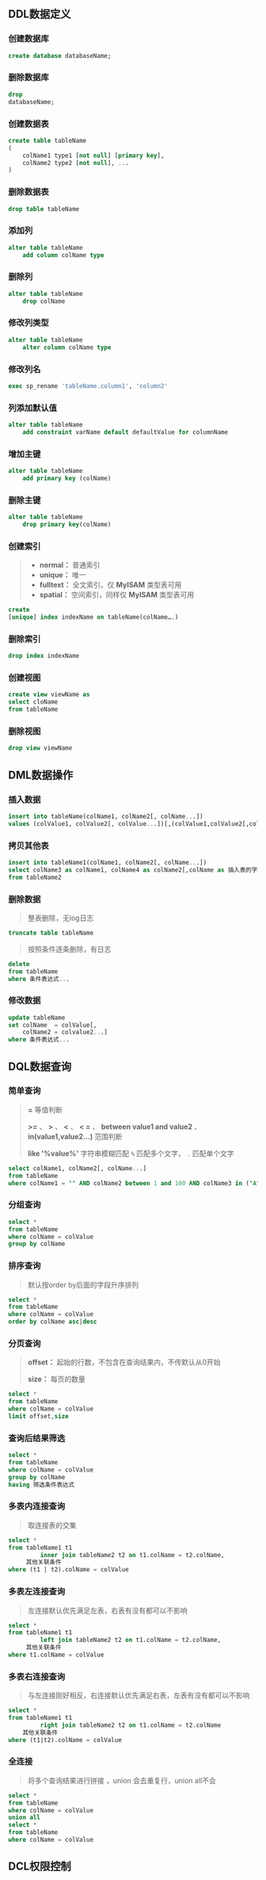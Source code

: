 ## DDL数据定义

### 创建数据库

```sql
create database databaseName;
```

### 删除数据库

```sql
drop
databaseName; 
```

### 创建数据表

```sql
create table tableName
(
    colName1 type1 [not null] [primary key],
    colName2 type2 [not null], ...
)
```

### 删除数据表

```sql
drop table tableName 
```

### 添加列

```sql
alter table tableName
    add column colName type
```

### 删除列

```sql
alter table tableName
    drop colName
```

### 修改列类型

```sql
alter table tableName
    alter column colName type
```

### 修改列名

```sql
exec sp_rename 'tableName.column1', 'column2'
```

### 列添加默认值

```sql
alter table tableName
    add constraint varName default defaultValue for columnName
```

### 增加主键

```sql
alter table tableName
    add primary key (colName)
```

### 删除主键

```sql
alter table tableName
    drop primary key(colName)
```

### 创建索引

> - **normal：** 普通索引
> - **unique：** 唯一
> - **fulltext：** 全文索引，仅 **MyISAM** 类型表可用
> - **spatial：**  空间索引，同样仅 **MyISAM** 类型表可用

```sql
create
[unique] index indexName on tableName(colName….)
```

### 删除索引

```sql
drop index indexName
```

### 创建视图

```sql
create view viewName as
select cloName
from tableName
```

### 删除视图

```sql
drop view viewName
```

## DML数据操作

### 插入数据

```sql
insert into tableName(colName1, colName2[, colName...])
values (colValue1, colValue2[, colValue...])[,(colValue1,colValue2[,colValue...])]
```

### 拷贝其他表

```sql
insert into tableName1(colName1, colName2[, colName...])
select colName3 as colName1, colName4 as colName2[,colName as 插入表的字段名...]
from tableName2
```

### 删除数据

> 整表删除，无log日志

```sql
truncate table tableName
```

> 按照条件逐条删除，有日志

```sql
delete
from tableName
where 条件表达式...
```

### 修改数据

```sql
update tableName
set colName  = colValue[,
    colName2 = colvalue2...]
where 条件表达式...
```

## DQL数据查询

### 简单查询
> **=** 等值判断
> 
> **>=** 、 **>** 、 **<** 、 **< =** 、 **between value1 and value2** 、 **in(value1,value2...)** 范围判断
> 
> **like '%value%'** 字符串模糊匹配 `%` 匹配多个文字， `.` 匹配单个文字
```sql
select colName1, colName2[, colName...]
from tableName
where colName1 = "" AND colName2 between 1 and 100 AND colName3 in ("A","B","C")
```

### 分组查询

```sql
select *
from tableName
where colName = colValue
group by colName
```

### 排序查询

> 默认按order by后面的字段升序排列

```sql
select *
from tableName
where colName = colValue
order by colName asc|desc
```

### 分页查询

> **offset：** 起始的行数，不包含在查询结果内，不传默认从0开始
>
> **size：** 每页的数量

```sql
select *
from tableName
where colName = colValue
limit offset,size
```

### 查询后结果筛选

```sql
select *
from tableName
where colName = colValue
group by colName
having 筛选条件表达式
```

### 多表内连接查询

> 取连接表的交集

```sql
select *
from tableName1 t1
         inner join tableName2 t2 on t1.colName = t2.colName,
     其他关联条件
where (t1 | t2).colName = colValue
```

### 多表左连接查询

> 左连接默认优先满足左表，右表有没有都可以不影响

```sql
select *
from tableName1 t1
         left join tableName2 t2 on t1.colName = t2.colName,
     其他关联条件
where t1.colName = colValue
```

### 多表右连接查询

> 与左连接刚好相反，右连接默认优先满足右表，左表有没有都可以不影响

```sql
select *
from tableName1 t1
         right join tableName2 t2 on t1.colName = t2.colName
    其他关联条件
where (t1|t2).colName = colValue
```

### 全连接

> 将多个查询结果进行拼接 ，union 会去重复行，union all不会

```sql
select *
from tableName
where colName = colValue
union all
select *
from tableName
where colName = colValue
```

## DCL权限控制
